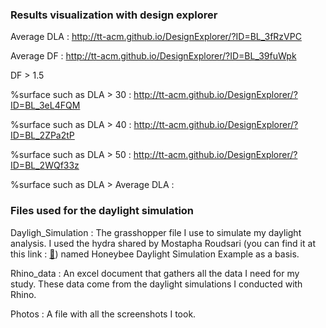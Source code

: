 ### Results visualization with design explorer

Average DLA : http://tt-acm.github.io/DesignExplorer/?ID=BL_3fRzVPC

Average DF : http://tt-acm.github.io/DesignExplorer/?ID=BL_39fuWpk

DF > 1.5

%surface such as DLA > 30 : http://tt-acm.github.io/DesignExplorer/?ID=BL_3eL4FQM

%surface such as DLA > 40 : http://tt-acm.github.io/DesignExplorer/?ID=BL_2ZPa2tP

%surface such as DLA > 50 : http://tt-acm.github.io/DesignExplorer/?ID=BL_2WQf33z

%surface such as DLA > Average DLA :

### Files used for the daylight simulation

Dayligh_Simulation : The grasshopper file I use to simulate my daylight analysis. I used the hydra shared by Mostapha Roudsari (you can find it at this link : <a href="http://hydrashare.github.io/hydra/viewer?owner=mostaphaRoudsari&fork=hydra_1&id=Honeybee_Annual_Daylight_Simulation_Example&slide=0&scale=1&offset=0,0">:pencil:</a>) named Honeybee Daylight Simulation Example as a basis.

Rhino_data : An excel document that gathers all the data I need for my study. These data come from the daylight simulations I conducted with Rhino.

Photos : A file with all the screenshots I took.
